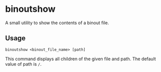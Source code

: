 # binoutshow

A small utility to show the contents of a binout file.

## Usage

`binoutshow <binout_file_name> [path]`

This command displays all children of the given file and path. The default value of path is `/`.
